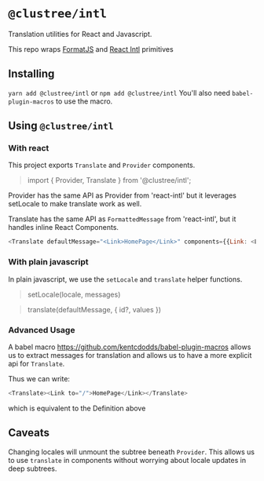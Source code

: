 # `@clustree/intl`
Translation utilities for React and Javascript.

This repo wraps [FormatJS](https://formatjs.io) and [React Intl](https://github.com/yahoo/react-intl) primitives

## Installing
`yarn add @clustree/intl` or `npm add @clustree/intl`
You'll also need `babel-plugin-macros` to use the macro.

## Using `@clustree/intl`

### With react
This project exports `Translate` and `Provider` components.

> import { Provider, Translate } from '@clustree/intl';

Provider has the same API as Provider from 'react-intl' but it leverages setLocale to make translate work as well.

Translate has the same API as `FormattedMessage` from 'react-intl', but it handles inline React Components.

```js
<Translate defaultMessage="<Link>HomePage</Link>" components={{Link: <Link to="/">}} />
```

### With plain javascript
In plain javascript, we use the `setLocale` and `translate` helper functions.

> setLocale(locale, messages)

> translate(defaultMessage, { id?, values })

### Advanced Usage
A babel macro https://github.com/kentcdodds/babel-plugin-macros allows us to extract messages for translation and allows us to have a more explicit api for `Translate`.

Thus we can write:
```js
<Translate><Link to="/">HomePage</Link></Translate>
```
which is equivalent to the Definition above


## Caveats
Changing locales will unmount the subtree beneath `Provider`. This allows us to use `translate` in components without worrying about locale updates in deep subtrees.